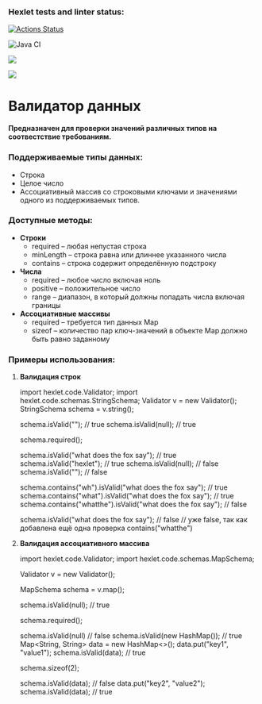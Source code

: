 ### Hexlet tests and linter status:
[![Actions Status](https://github.com/nik2704/java-project-lvl3/workflows/hexlet-check/badge.svg)](https://github.com/nik2704/java-project-lvl3/actions)

![Java CI](https://github.com/nik2704/java-project-lvl2/actions/workflows/blank.yml/badge.svg)

<a href="https://codeclimate.com/github/nik2704/java-project-lvl3/maintainability"><img src="https://api.codeclimate.com/v1/badges/afb66a0d8d00ae36edc0/maintainability" /></a>

<a href="https://codeclimate.com/github/nik2704/java-project-lvl3/test_coverage"><img src="https://api.codeclimate.com/v1/badges/afb66a0d8d00ae36edc0/test_coverage" /></a>

# **Валидатор данных**

**Предназначен для проверки значений различных типов на соотвестствие требованиям.**

### Поддерживаемые типы данных:
* Строка
* Целое число
* Ассоциативный массив со строковыми ключами и значениями одного из поддерживаемых типов.

### Доступные методы:
* **Строки**
   * required – любая непустая строка
   * minLength – строка равна или длиннее указанного числа
   * contains – строка содержит определённую подстроку
* **Числа**
   * required – любое число включая ноль
   * positive – положительное число
   * range – диапазон, в который должны попадать числа включая границы
* **Ассоциативные массивы**
   * required – требуется тип данных Map
   * sizeof – количество пар ключ-значений в объекте Map должно быть равно заданному

### Примеры использования:

1) **Валидация строк**


    import hexlet.code.Validator;
    import hexlet.code.schemas.StringSchema;
    Validator v = new Validator();
    StringSchema schema = v.string();
    
    schema.isValid(""); // true
    schema.isValid(null); // true
    
    schema.required();
    
    schema.isValid("what does the fox say"); // true
    schema.isValid("hexlet"); // true
    schema.isValid(null); // false
    schema.isValid(""); // false
    
    schema.contains("wh").isValid("what does the fox say"); // true
    schema.contains("what").isValid("what does the fox say"); // true
    schema.contains("whatthe").isValid("what does the fox say"); // false
    
    schema.isValid("what does the fox say"); // false
    // уже false, так как добавлена ещё одна проверка contains("whatthe")


2) **Валидация ассоциативного массива**


    import hexlet.code.Validator;
    import hexlet.code.schemas.MapSchema;
    
    Validator v = new Validator();
    
    MapSchema schema = v.map();
    
    schema.isValid(null); // true
    
    schema.required();
    
    schema.isValid(null) // false
    schema.isValid(new HashMap()); // true
    Map<String, String> data = new HashMap<>();
    data.put("key1", "value1");
    schema.isValid(data); // true
    
    schema.sizeof(2);
    
    schema.isValid(data);  // false
    data.put("key2", "value2");
    schema.isValid(data); // true